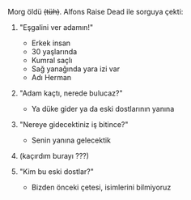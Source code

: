 Morg öldü ~~(tüh)~~. Alfons Raise Dead ile sorguya çekti:  
  
1) "Eşgalini ver adamın!"  
	- Erkek insan  
	- 30 yaşlarında  
	- Kumral saçlı  
	- Sağ yanağında yara izi var  
	- Adı Herman  
  
2) "Adam kaçtı, nerede bulucaz?"  
	- Ya düke gider ya da eski dostlarının yanına  
  
3) "Nereye gidecektiniz iş bitince?"  
	- Senin yanına gelecektik  
  
4) (kaçırdım burayı ???)  
  
5) "Kim bu eski dostlar?"  
	- Bizden önceki çetesi, isimlerini bilmiyoruz